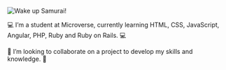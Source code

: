 ![Wake up Samurai!](https://media.giphy.com/media/mBvUaCuDPEXNnIk2NK/giphy.gif)


  :computer: I’m a student at Microverse, currently learning HTML, CSS, JavaScript, Angular, PHP, Ruby and Ruby on Rails. :computer:
     
  :robot: I’m looking to collaborate on a project to develop my skills and knowledge. :robot:

  
